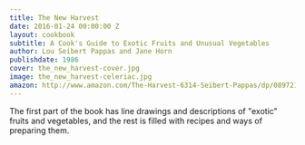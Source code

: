```yaml
---
title: The New Harvest
date: 2016-01-24 00:00:00 Z
layout: cookbook
subtitle: A Cook's Guide to Exotic Fruits and Unusual Vegetables
author: Lou Seibert Pappas and Jane Horn
publishdate: 1986
cover: the_new_harvest-cover.jpg
image: the_new_harvest-celeriac.jpg
amazon: http://www.amazon.com/The-Harvest-6314-Seibert-Pappas/dp/0897211731
---
```


The first part of the book has line drawings and descriptions of "exotic" fruits and vegetables, and the rest is filled with recipes and ways of preparing them.